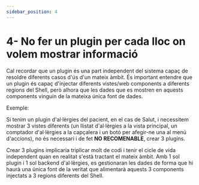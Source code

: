 ```yaml
---
sidebar_position: 4
---
```


# 4- No fer un plugin per cada lloc on volem mostrar informació

Cal recordar que un plugin és una part independent del sistema capaç de resoldre diferents casos d'ús d'un mateix àmbit. És important entendre que un plugin és capaç d'injectar diferents vistes/web components a diferents regions del Shell, però alhora que les dades que es mostren en aquests components vinguin de la mateixa única font de dades.

Exemple:

Si tenim un plugin d'al·lèrgies del pacient, en el cas de Salut, i necessitem mostrar 3 vistes diferents (un llistat d'al·lèrgies a la vista principal, un comptador d'al·lèrgies a la capçalera i un botó per afegir-ne una al menú d'accions), no és necessari i de fet **NO RECOMENABLE**, crear 3 plugins.

Crear 3 plugins implicaria triplicar molt de codi i tenir el cicle de vida independent quan en realitat s'està tractant el mateix àmbit. Amb 1 sol plugin i 1 sol backend d'al·lèrgies, es gestionaran les dades de forma que hi haurà una única font de la veritat que alimentarà aquests 3 components injectats a 3 regions diferents del Shell.